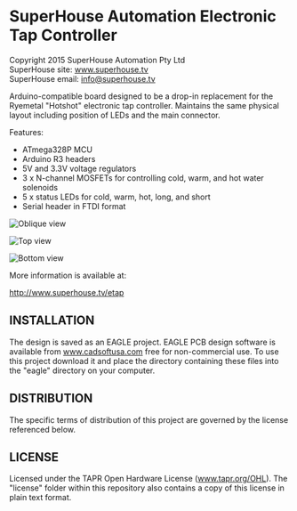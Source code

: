 SuperHouse Automation Electronic Tap Controller
===============================================

Copyright 2015 SuperHouse Automation Pty Ltd  
SuperHouse site:  www.superhouse.tv  
SuperHouse email: info@superhouse.tv  

Arduino-compatible board designed to be a drop-in replacement for the
Ryemetal "Hotshot" electronic tap controller. Maintains the same physical
layout including position of LEDs and the main connector.

Features:

 * ATmega328P MCU
 * Arduino R3 headers
 * 5V and 3.3V voltage regulators
 * 3 x N-channel MOSFETs for controlling cold, warm, and hot water solenoids
 * 5 x status LEDs for cold, warm, hot, long, and short
 * Serial header in FTDI format

![Oblique view](https://raw.githubusercontent.com/SuperHouse/ETAP/master/images/ETAP-v1_0-oblique.jpg)

![Top view](https://raw.githubusercontent.com/SuperHouse/ETAP/master/images/ETAP-v1_0-top.jpg)

![Bottom view](https://raw.githubusercontent.com/SuperHouse/ETAP/master/images/ETAP-v1_0-bottom.jpg)

More information is available at:

  http://www.superhouse.tv/etap


INSTALLATION
------------
The design is saved as an EAGLE project. EAGLE PCB design software is
available from www.cadsoftusa.com free for non-commercial use. To use
this project download it and place the directory containing these files
into the "eagle" directory on your computer.


DISTRIBUTION
------------
The specific terms of distribution of this project are governed by the
license referenced below.


LICENSE
-------
Licensed under the TAPR Open Hardware License (www.tapr.org/OHL).
The "license" folder within this repository also contains a copy of
this license in plain text format.
